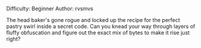 Difficulty: Beginner
Author: rvsmvs

The head baker's gone rogue and locked up the recipe for the perfect pastry swirl inside a secret code. Can you knead your way through layers of fluffy obfuscation and figure out the exact mix of bytes to make it rise just right?
